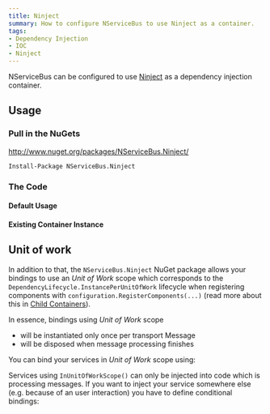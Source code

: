 ```yaml
---
title: Ninject
summary: How to configure NServiceBus to use Ninject as a container.
tags:
- Dependency Injection
- IOC
- Ninject
---
```



NServiceBus can be configured to use [Ninject](http://www.ninject.org/) as a dependency injection container. 


## Usage


### Pull in the NuGets

http://www.nuget.org/packages/NServiceBus.Ninject/

    Install-Package NServiceBus.Ninject


### The Code


#### Default Usage

<!-- import Ninject -->


#### Existing Container Instance

<!-- import Ninject_Existing -->


## Unit of work

In addition to that, the `NServiceBus.Ninject` NuGet package allows your bindings to use an _Unit of Work_ scope which corresponds to the `DependencyLifecycle.InstancePerUnitOfWork` lifecycle when registering components with `configuration.RegisterComponents(...)` (read more about this in [Child Containers](child-containers.md)).

In essence, bindings using _Unit of Work_ scope

* will be instantiated only once per transport Message
* will be disposed when message processing finishes

You can bind your services in _Unit of Work_ scope using:

<!-- import NinjectUnitOfWork -->

Services using `InUnitOfWorkScope()` can only be injected into code which is processing messages. If you want to inject your service somewhere else (e.g. because of an user interaction) you have to define conditional bindings:

<!-- import NinjectConditionalBindings -->
